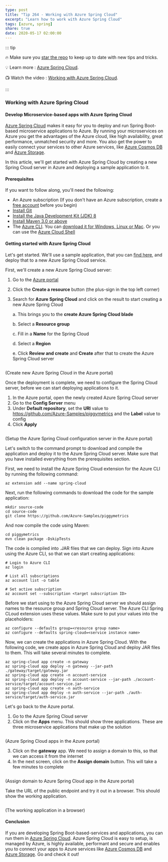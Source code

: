 ```yaml
---
type: post
title: "Tip 264 - Working with Azure Spring Cloud"
excerpt: "Learn how to work with Azure Spring Cloud"
tags: [azure, spring]
share: true
date: 2020-05-17 02:00:00
---
```


::: tip 

:fire: Make sure you [star the repo](http://azuredev.tips?WT.mc_id=azure-azuredevtips-azureappsdev) to keep up to date with new tips and tricks.

:bulb: Learn more : [Azure Spring Cloud](https://docs.microsoft.com/azure/spring-cloud/?WT.mc_id=docs-azuredevtips-azureappsdev). 

:tv: Watch the video : [Working with Azure Spring Cloud](https://www.youtube.com/watch?v=_L8ez4sY67I).

:::

### Working with Azure Spring Cloud

#### Develop Microservice-based apps with Azure Spring Cloud

[Azure Spring Cloud](https://docs.microsoft.com/azure/spring-cloud/spring-cloud-overview?WT.mc_id=docs-azuredevtips-azureappsdev) makes it easy for you to deploy and run Spring Boot-based microservice applications to Azure. By running your microservices on Azure you get the advantages of the Azure cloud, like high availability, great performance, unmatched security and more. You also get the power to easily connect your services to other Azure services, like [Azure Cosmos DB](https://azure.microsoft.com/services/cosmos-db/?WT.mc_id=microsoft-azuredevtips-azureappsdev) and [Azure Storage](https://azure.microsoft.com/services/storage/?WT.mc_id=microsoft-azuredevtips-azureappsdev).

In this article, we'll get started with Azure Spring Cloud by creating a new Spring Cloud server in Azure and deploying a sample application to it.

#### Prerequisites

If you want to follow along, you'll need the following:
* An Azure subscription (If you don't have an Azure subscription, create a [free account](https://azure.microsoft.com/free/?WT.mc_id=azure-azuredevtips-azureappsdev) before you begin)
* [Install Git](https://git-scm.com/?WT.mc_id=other-azuredevtips-azureappsdev)
* [Install the Java Development Kit (JDK) 8](https://docs.microsoft.com/java/azure/jdk/?view=azure-java-stable&WT.mc_id=azure-azuredevtips-azureappsdev)
* [Install Maven 3.0 or above](https://maven.apache.org/download.cgi?WT.mc_id=other-azuredevtips-azureappsdev)
* The [Azure CLI](https://docs.microsoft.com/cli/azure/?WT.mc_id=docs-azuredevtips-azureappsdev). You can [download it for Windows, Linux or Mac](https://docs.microsoft.com/cli/azure/install-azure-cli?WT.mc_id=docs-azuredevtips-azureappsdev). Or you can use the [Azure Cloud Shell](https://shell.azure.com/?WT.mc_id=azure-azuredevtips-azureappsdev)

#### Getting started with Azure Spring Cloud

Let's get started. We'll use a sample application, that you can [find here](https://github.com/Azure-Samples/PiggyMetrics?WT.mc_id=github-azuredevtips-azureappsdev), and deploy that to a new Azure Spring Cloud service.
   
First, we'll create a new Azure Spring Cloud server:

1. Go to the [Azure portal](https://portal.azure.com/?WT.mc_id=azure-azuredevtips-azureappsdev)
2. Click the **Create a resource** button (the plus-sign in the top left corner)
3. Search for **Azure Spring Cloud** and click on the result to start creating a new Azure Spring Cloud

   a. This brings you to the **create Azure Spring Cloud blade**

   b. Select a **Resource group**

   c. Fill in a **Name** for the Spring Cloud

   d. Select a **Region**
   
   e. Click **Review and create** and **Create** after that to create the Azure Spring Cloud server

<img :src="$withBase('/files/53springcloudcreate.png')">

(Create new Azure Spring Cloud in the Azure portal)

Once the deployment is complete, we need to configure the Spring Cloud server, before we can start deploying applications to it. 
1. In the Azure portal, open the newly created Azure Spring Cloud server
2. Go to the **Config Server** menu
3. Under **Default repository**, set the **URI** value to https://github.com/Azure-Samples/piggymetrics and the **Label** value to config
4. Click **Apply**

<img :src="$withBase('/files/53config.png')">

(Setup the Azure Spring Cloud configuration server in the Azure portal)

Let's switch to the command prompt to download and compile the application and deploy it to the Azure Spring Cloud server. Make sure that you have installed everything from the prerequisites section. 

First, we need to install the Azure Spring Cloud extension for the Azure CLI by running the following command:
```
az extension add --name spring-cloud
```

Next, run the following commands to download the code for the sample application:
```
mkdir source-code
cd source-code
git clone https://github.com/Azure-Samples/piggymetrics
```

And now compile the code using Maven:
```
cd piggymetrics
mvn clean package -DskipTests
```

The code is compiled into .JAR files that we can deploy. Sign into Azure using the Azure CLI, so that we can start creating applications:
```
# Login to Azure CLI
az login

# List all subscriptions
az account list -o table

# Set active subscription
az account set --subscription <target subscription ID>
```

Before we start using to the Azure Spring Cloud server we should assign names to the resource group and Spring Cloud server. The Azure CLI Spring CLoud extension uses these values. Make sure to put your values into the placeholders:
```
az configure --defaults group=<resource group name>
az configure --defaults spring-cloud=<service instance name>
```

Now, we can create the applications in Azure Spring Cloud. With the following code, we create apps in Azure Spring Cloud and deploy JAR files to them. This will take several minutes to complete.
```
az spring-cloud app create -n gateway
az spring-cloud app deploy -n gateway --jar-path ./gateway/target/gateway.jar
az spring-cloud app create -n account-service
az spring-cloud app deploy -n account-service --jar-path ./account-service/target/account-service.jar
az spring-cloud app create -n auth-service
az spring-cloud app deploy -n auth-service --jar-path ./auth-service/target/auth-service.jar
```

Let's go back to the Azure portal.
1. Go to the Azure Spring Cloud server
2. Click on the **Apps** menu. This should show three applications. These are three microservice applications that make up the solution

<img :src="$withBase('/files/53apps.png')">

(Azure Spring Cloud apps in the Azure portal)

3. Click on the **gateway** app. We need to assign a domain to this, so that we can access it from the internet
4. In the next screen, click on the **Assign domain** button. This will take a few minutes to complete

<img :src="$withBase('/files/53assigngateway.png')">

(Assign domain to Azure Spring Cloud app in the Azure portal)

Take the URL of the public endpoint and try it out in a browser. This should show the working application. 

<img :src="$withBase('/files/53appworking.png')">

(The working application in a browser)

#### Conclusion

If you are developing Spring Boot-based-services and applications, you can run them in [Azure Spring Cloud](https://docs.microsoft.com/azure/spring-cloud/spring-cloud-overview?WT.mc_id=docs-azuredevtips-azureappsdev). Azure Spring Cloud is easy to setup, is managed by Azure, is highly available, performant and secure and enables you to connect your apps to Azure services like [Azure Cosmos DB](https://azure.microsoft.com/services/cosmos-db/?WT.mc_id=microsoft-azuredevtips-azureappsdev) and [Azure Storage](https://azure.microsoft.com/services/storage/?WT.mc_id=microsoft-azuredevtips-azureappsdev). Go and check it out!
